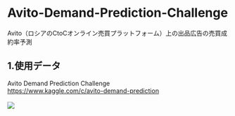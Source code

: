 # Avito-Demand-Prediction-Challenge<br>
Avito（ロシアのCtoCオンライン売買プラットフォーム）上の出品広告の売買成約率予測<br>
## 1.使用データ<br>
Avito Demand Prediction Challenge<br>
https://www.kaggle.com/c/avito-demand-prediction<br>
<br>
<img src="Avito-Demand-Prediction-Challenge/Images/2.Avito.jpg">
      
